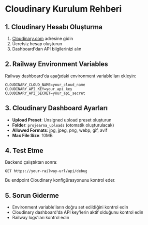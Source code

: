 # Cloudinary Kurulum Rehberi

## 1. Cloudinary Hesabı Oluşturma
1. [Cloudinary.com](https://cloudinary.com) adresine gidin
2. Ücretsiz hesap oluşturun
3. Dashboard'dan API bilgilerinizi alın

## 2. Railway Environment Variables
Railway dashboard'da aşağıdaki environment variable'ları ekleyin:

```
CLOUDINARY_CLOUD_NAME=your_cloud_name
CLOUDINARY_API_KEY=your_api_key
CLOUDINARY_API_SECRET=your_api_secret
```

## 3. Cloudinary Dashboard Ayarları
- **Upload Preset**: Unsigned upload preset oluşturun
- **Folder**: `projearna_uploads` (otomatik oluşturulacak)
- **Allowed Formats**: jpg, jpeg, png, webp, gif, avif
- **Max File Size**: 10MB

## 4. Test Etme
Backend çalıştıktan sonra:
```
GET https://your-railway-url/api/debug
```

Bu endpoint Cloudinary konfigürasyonunu kontrol eder.

## 5. Sorun Giderme
- Environment variable'ların doğru set edildiğini kontrol edin
- Cloudinary dashboard'da API key'lerin aktif olduğunu kontrol edin
- Railway logs'ları kontrol edin
